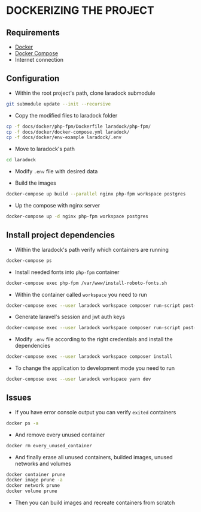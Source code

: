 # DOCKERIZING THE PROJECT

## Requirements

* [Docker](https://docs.docker.com/install/)
* [Docker Compose](https://docs.docker.com/compose/install/)
* Internet connection

## Configuration

* Within the root project's path, clone laradock submodule

```sh
git submodule update --init --recursive
```

* Copy the modified files to laradock folder

```sh
cp -f docs/docker/php-fpm/Dockerfile laradock/php-fpm/
cp -f docs/docker/docker-compose.yml laradock/
cp -f docs/docker/env-example laradock/.env
```

* Move to laradock's path

```sh
cd laradock
```

* Modify `.env` file with desired data

* Build the images

```sh
docker-compose up build --parallel nginx php-fpm workspace postgres
```

* Up the compose with nginx server

```sh
docker-compose up -d nginx php-fpm workspace postgres
```

## Install project dependencies

* Within the laradock's path verify which containers are running

```sh
docker-compose ps
```

* Install needed fonts into `php-fpm` container

```sh
docker-compose exec php-fpm /var/www/install-roboto-fonts.sh
```

* Within the container called `workspace` you need to run

```sh
docker-compose exec --user laradock workspace composer run-script post-root-package-install
```

* Generate laravel's session and jwt auth keys

```sh
docker-compose exec --user laradock workspace composer run-script post-create-project-cmd
```

* Modify `.env` file according to the right credentials and install the dependencies

```sh
docker-compose exec --user laradock workspace composer install
```

* To change the application to development mode you need to run

```sh
docker-compose exec --user laradock workspace yarn dev
```

## Issues

* If you have error console output you can verify `exited` containers

```sh
docker ps -a
```

* And remove every unused container

```sh
docker rm every_unused_container
```

* And finally erase all unused containers, builded images, unused networks and volumes

```sh
docker container prune
docker image prune -a
docker network prune
docker volume prune
```

* Then you can build images and recreate containers from scratch